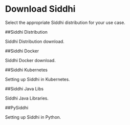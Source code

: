 # Download Siddhi

Select the appropriate Siddhi distribution for your use case. 

##Siddhi Distribution 

Siddhi Distribution download.

##Siddhi Docker 

Siddhi Docker download.

##Siddhi Kubernetes 

Setting up Siddhi in Kubernetes.

##Siddhi Java Libs 

Siddhi Java Libraries. 

##PySiddhi

Setting up Siddhi in Python.

<script src="http://localhost:8000/assets/js/redirect.js"></script>


